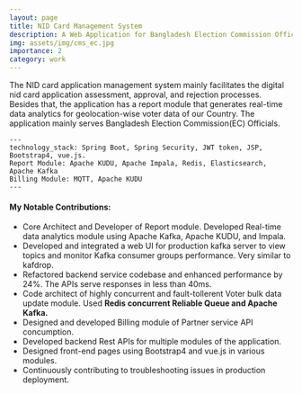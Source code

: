 ```yaml
---
layout: page
title: NID Card Management System
description: A Web Application for Bangladesh Election Commission Officials 
img: assets/img/cms_ec.jpg
importance: 2
category: work
---
```


The NID card application management system mainly facilitates the digital nid card application assessment, approval, and rejection processes. Besides that, the application has a report module that generates real-time data analytics for geolocation-wise voter data of our Country. The application mainly serves Bangladesh Election Commission(EC) Officials. 

    ---
    technology_stack: Spring Boot, Spring Security, JWT token, JSP, Bootstrap4, vue.js.
    Report Module: Apache KUDU, Apache Impala, Redis, Elasticsearch, Apache Kafka
    Billing Module: MQTT, Apache KUDU
    ---

<h4 class="post-title">My Notable Contributions:</h4>
<div class="row">
 <ul>
<li>Core Architect and Developer of Report module. Developed Real-time data analytics module using Apache Kafka, Apache KUDU, and Impala.</li>
<li>Developed and integrated a web UI for production kafka server to view topics and monitor Kafka consumer groups performance. Very similar to kafdrop.</li>
<li>Refactored backend service codebase and enhanced performance by 24%. The APIs serve responses in less than 40ms.</li>
<li>Code architect of highly concurrent and fault-tollerent Voter bulk data update module. Used <b>Redis concurrent Reliable Queue and Apache Kafka.</b></li>
<li>Designed and developed Billing module of Partner service API concumption.</li>
<li>Developed backend Rest APIs for multiple modules of the application.</li>
<li>Designed front-end pages using Bootstrap4 and vue.js in various modules.</li>
<li>Continuously contributing to troubleshooting issues in production deployment.</li>
</ul>
</div>

